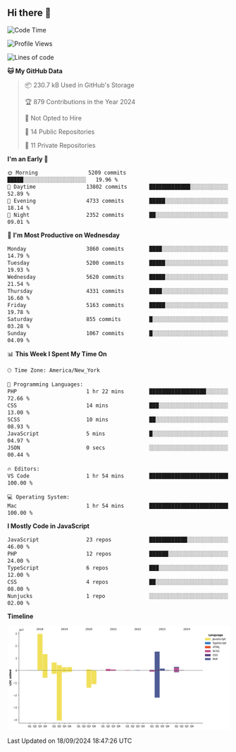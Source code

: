 ## Hi there 👋

<!--START_SECTION:waka-->
![Code Time](http://img.shields.io/badge/Code%20Time-300%20hrs%2023%20mins-blue)

![Profile Views](http://img.shields.io/badge/Profile%20Views-0-blue)

![Lines of code](https://img.shields.io/badge/From%20Hello%20World%20I%27ve%20Written-82.7%20million%20lines%20of%20code-blue)

**🐱 My GitHub Data** 

> 📦 230.7 kB Used in GitHub's Storage 
 > 
> 🏆 879 Contributions in the Year 2024
 > 
> 🚫 Not Opted to Hire
 > 
> 📜 14 Public Repositories 
 > 
> 🔑 11 Private Repositories 
 > 
**I'm an Early 🐤** 

```text
🌞 Morning                5209 commits        █████░░░░░░░░░░░░░░░░░░░░   19.96 % 
🌆 Daytime                13802 commits       █████████████░░░░░░░░░░░░   52.89 % 
🌃 Evening                4733 commits        █████░░░░░░░░░░░░░░░░░░░░   18.14 % 
🌙 Night                  2352 commits        ██░░░░░░░░░░░░░░░░░░░░░░░   09.01 % 
```
📅 **I'm Most Productive on Wednesday** 

```text
Monday                   3860 commits        ████░░░░░░░░░░░░░░░░░░░░░   14.79 % 
Tuesday                  5200 commits        █████░░░░░░░░░░░░░░░░░░░░   19.93 % 
Wednesday                5620 commits        █████░░░░░░░░░░░░░░░░░░░░   21.54 % 
Thursday                 4331 commits        ████░░░░░░░░░░░░░░░░░░░░░   16.60 % 
Friday                   5163 commits        █████░░░░░░░░░░░░░░░░░░░░   19.78 % 
Saturday                 855 commits         █░░░░░░░░░░░░░░░░░░░░░░░░   03.28 % 
Sunday                   1067 commits        █░░░░░░░░░░░░░░░░░░░░░░░░   04.09 % 
```


📊 **This Week I Spent My Time On** 

```text
🕑︎ Time Zone: America/New_York

💬 Programming Languages: 
PHP                      1 hr 22 mins        ██████████████████░░░░░░░   72.66 % 
CSS                      14 mins             ███░░░░░░░░░░░░░░░░░░░░░░   13.00 % 
SCSS                     10 mins             ██░░░░░░░░░░░░░░░░░░░░░░░   08.93 % 
JavaScript               5 mins              █░░░░░░░░░░░░░░░░░░░░░░░░   04.97 % 
JSON                     0 secs              ░░░░░░░░░░░░░░░░░░░░░░░░░   00.44 % 

🔥 Editors: 
VS Code                  1 hr 54 mins        █████████████████████████   100.00 % 

💻 Operating System: 
Mac                      1 hr 54 mins        █████████████████████████   100.00 % 
```

**I Mostly Code in JavaScript** 

```text
JavaScript               23 repos            ████████████░░░░░░░░░░░░░   46.00 % 
PHP                      12 repos            ██████░░░░░░░░░░░░░░░░░░░   24.00 % 
TypeScript               6 repos             ███░░░░░░░░░░░░░░░░░░░░░░   12.00 % 
CSS                      4 repos             ██░░░░░░░░░░░░░░░░░░░░░░░   08.00 % 
Nunjucks                 1 repo              ░░░░░░░░░░░░░░░░░░░░░░░░░   02.00 % 
```



**Timeline**

![Lines of Code chart](https://raw.githubusercontent.com/wilbertcaba/wilbertcaba/main/assets/bar_graph.png)


 Last Updated on 18/09/2024 18:47:26 UTC
<!--END_SECTION:waka-->

<!--
**wilbertcaba/wilbertcaba** is a ✨ _special_ ✨ repository because its `README.md` (this file) appears on your GitHub profile.

Here are some ideas to get you started:

- 🔭 I’m currently working on ...
- 🌱 I’m currently learning ...
- 👯 I’m looking to collaborate on ...
- 🤔 I’m looking for help with ...
- 💬 Ask me about ...
- 📫 How to reach me: ...
- 😄 Pronouns: ...
- ⚡ Fun fact: ...
-->
